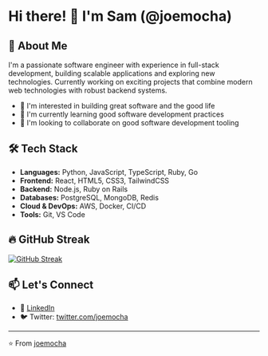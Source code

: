 # Hi there! 👋 I'm Sam (@joemocha)

## 🚀 About Me
I'm a passionate software engineer with experience in full-stack development, building scalable applications and exploring new technologies. Currently working on exciting projects that combine modern web technologies with robust backend systems.

- 👀 I'm interested in building great software and the good life
- 🌱 I'm currently learning good software development practices
- 💞️ I'm looking to collaborate on good software development tooling

## 🛠️ Tech Stack
- **Languages:** Python, JavaScript, TypeScript, Ruby, Go
- **Frontend:** React, HTML5, CSS3, TailwindCSS
- **Backend:** Node.js, Ruby on Rails
- **Databases:** PostgreSQL, MongoDB, Redis
- **Cloud & DevOps:** AWS, Docker, CI/CD
- **Tools:** Git, VS Code

## 🔥 GitHub Streak
[![GitHub Streak](https://github-readme-streak-stats.herokuapp.com/?user=joemocha&theme=radical)](https://git.io/streak-stats)

## 📫 Let's Connect
- 💼 [LinkedIn](https://www.linkedin.com/in/sobu/)
- 🐦 Twitter: [twitter.com/joemocha](https://twitter.com/joemocha)

---
⭐️ From [joemocha](https://github.com/joemocha)